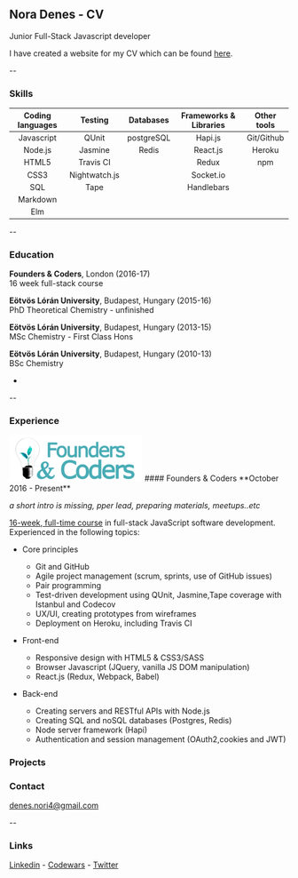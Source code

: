 ## Nora Denes - CV
Junior Full-Stack Javascript developer




I have created a website for my CV which can be found [here]().

--

### Skills

Coding languages |   Testing     |   Databases  |  Frameworks & Libraries  | Other tools
:---------------:|:-------------:|:------------:|:-----------------------: |:-----------:
    Javascript   |     QUnit     |  postgreSQL  |         Hapi.js          |  Git/Github    
     Node.js     |    Jasmine    |    Redis     |        React.js          |  Heroku   
     HTML5       |  Travis CI    |              |         Redux            |  npm
     CSS3        | Nightwatch.js |              |         Socket.io        |            
    	SQL        |     Tape      |              |        Handlebars                  |          
    Markdown     |               |              |                          |
     Elm         |               |              |                          |
--

### Education
**Founders & Coders**, London (2016-17) <br>
16 week full-stack course

**Eötvös Lórán University**, Budapest, Hungary (2015-16) <br>
PhD Theoretical Chemistry - unfinished

**Eötvös Lórán University**, Budapest, Hungary (2013-15) <br>
MSc Chemistry - First Class Hons

**Eötvös Lórán University**, Budapest, Hungary (2010-13) <br>
BSc Chemistry

-
--

### Experience



 <img src="./img/fac.png" width="240">
#### Founders & Coders  
**October 2016 - Present**

*a short intro is missing, pper lead, preparing materials, meetups..etc*

[16-week, full-time course](http://www.foundersandcoders.com/) in full-stack JavaScript software development. Experienced in the following topics:

* Core principles
  - Git and GitHub
  - Agile project management (scrum, sprints, use of GitHub issues)
  - Pair programming
  - Test-driven development using QUnit, Jasmine,Tape coverage with Istanbul and Codecov
  - UX/UI, creating prototypes from wireframes
  - Deployment on Heroku, including Travis CI


* Front-end
  - Responsive design with HTML5 & CSS3/SASS
  - Browser Javascript (JQuery, vanilla JS DOM manipulation)
  - React.js (Redux, Webpack, Babel)


* Back-end
  - Creating servers and RESTful APIs with Node.js
  - Creating SQL and noSQL databases (Postgres, Redis)
  - Node server framework (Hapi)
  - Authentication and session management (OAuth2,cookies and JWT)

### Projects

### Contact

denes.nori4@gmail.com <br>

--

### Links
[Linkedin](https://www.linkedin.com/in/n%C3%B3ra-d%C3%A9nes-1974a0112) -
[Codewars](https://www.codewars.com/users/denesnori) -
[Twitter](https://twitter.com/denesnori)
